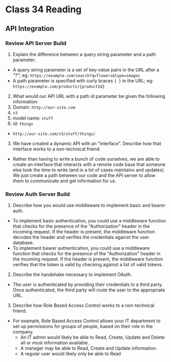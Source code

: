 # Class 34 Reading

## API Integration



### Review API Server Build

1. Explain the difference between a query string parameter and a path parameter.
  - A query string parameter is a set of key-value pairs in the URL after a "?"; eg: `https://example.com/search?q=flowers&type=images` 
  - A path parameter is specified with curly braces `{ }` in the URL; eg: `https://example.com/products/{productId}`

2. What would our API URL with a path id parameter be given the following information:
  1. Domain: `http://our-site.com`
  2. `v3`
  3. model name: `stuff`
  4. id: `things`
  - `http://our-site.com/v3/stuff/things/`

3. We have created a dynamic API with an “interface”. Describe how that interface works to a non-technical friend.
  - Rather than having to write a bunch of code ourselves, we are able to create an interface that interacts with a remote code base that someone else took the time to write (and in a lot of cases maintains and updates).
  We just create a path between our code and the API server to allow them to communicate and get information for us.


### Review Auth Server Build
1. Describe how you would use middleware to implement basic and bearer auth.
  - To implement basic authentication, you could use a middleware function that checks for the presence of the "Authorization" header in the incoming request. If the header is present, the middleware function decodes the header and verifies the credentials against the user database.
  - To implement bearer authentication, you could use a middleware function that checks for the presence of the "Authorization" header in the incoming request. If the header is present, the middleware function verifies that the token is valid by checking against a list of valid tokens.

2. Describe the handshake necessary to implement OAuth.
  - The user is authenticated by providing their credentials to a third party. Once authenticated, the third party will route the user to the appropriate URL. 

3. Describe how Role Based Access Control works to a non-technical friend.
  - For example, Role Based Access Control allows your IT department to set up permissions for groups of people, based on their role in the company.
    - An IT admin would likely be able to Read, Create, Update and Delete all or most information available.
    - A manager may be able to Read, Create and Update information.
    - A regular user would likely only be able to Read